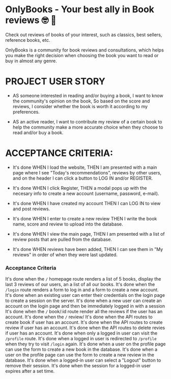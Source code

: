# OnlyBooks - Your best ally in Book reviews  🤓 📖

Check out  reviews of books of your interest, such as classics, best sellers, reference books, etc.

OnlyBooks is a community for book reviews and consultations, which helps you make the right decision when choosing the book you want to read or buy in almost any genre.

# PROJECT USER STORY
- AS someone interested in reading and/or buying a book,
I want to know the community's opinion on the book, So based on the score and reviews, I consider whether the book is worth it according to my preferences.

- AS an active reader, I want to contribute my review of a certain book to help the community make a more accurate choice when they choose to read and/or buy a book.

# ACCEPTANCE CRITERIA:

- It's done WHEN I load the website,
THEN I am presented with a main page where I see "Today's recommendations", reviews by other users, and on the header I can click a button to LOG IN and/or REGISTER.

- It's done WHEN I click Register,
THEN a modal pops up with the necesary info to create a new account (username, password, e-mail).

- It's done WHEN I have created my account
THEN I can LOG IN to view and post reviews.

- It's done WHEN I enter to create a new review
THEN I write the book name, score and review to upload into the database.

- It's done WHEN I view the main page,
THEN I am presented with a list of review posts that are pulled from the database.

- It's done WHEN reviews have been added,
THEN I can see them in "My reviews" in order of when they were last updated.


### Acceptance Criteria

   It's done when the `/` homepage route renders a list of 5 books, display the last 3 reviews of our users, an a list of all our books.
   It's done when the `/login` route renders a form to log in and a form to create a new account.
   It's done when an existing user can enter their credentials on the login page to create a session on the server.
   It's done when a new user can create an account on the login page and then be immediately logged in with a session
   It's done when the `/` book/:id route render all the reviews if the user has an account.
   It's done when the `/` review/
   It's done when the API routes to create book if user has an account.
   It's done when the API routes to create review if user has an account.
   It's done when the API routes to delete revies if user has an account.
   It's done when only a logged in user can visit the `/profile` route.
   It's done when a logged in user is redirected to `/profile` when they try to visit `/login` again.
   It's done when a user on the profile page can use the form to create a new book in the database.
   It's done when a user on the profile page can use the form to create a new review in the database.
   It's done when a logged-in user can select a "Logout" button to remove their session.
   It's done when the session for a logged-in user expires after a set time.

